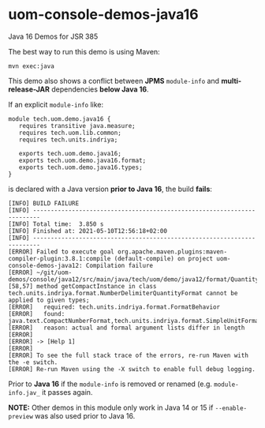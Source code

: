 # uom-console-demos-java16
Java 16 Demos for JSR 385

The best way to run this demo is using Maven:
```
mvn exec:java
```

This demo also shows a conflict between **JPMS** `module-info` and **multi-release-JAR** dependencies **below Java 16**.

If an explicit `module-info` like:
```
module tech.uom.demo.java16 {
   requires transitive java.measure;
   requires tech.uom.lib.common;
   requires tech.units.indriya;

   exports tech.uom.demo.java16;
   exports tech.uom.demo.java16.format;
   exports tech.uom.demo.java16.types;
}
```
is declared with a Java version **prior to Java 16**, the build **fails**:
```
[INFO] BUILD FAILURE
[INFO] ------------------------------------------------------------------------
[INFO] Total time:  3.850 s
[INFO] Finished at: 2021-05-10T12:56:18+02:00
[INFO] ------------------------------------------------------------------------
[ERROR] Failed to execute goal org.apache.maven.plugins:maven-compiler-plugin:3.8.1:compile (default-compile) on project uom-console-demos-java12: Compilation failure
[ERROR] ~/git/uom-demos/console/java12/src/main/java/tech/uom/demo/java12/format/QuantityFormatDemo.java:[58,57] method getCompactInstance in class tech.units.indriya.format.NumberDelimiterQuantityFormat cannot be applied to given types;
[ERROR]   required: tech.units.indriya.format.FormatBehavior
[ERROR]   found:    java.text.CompactNumberFormat,tech.units.indriya.format.SimpleUnitFormat
[ERROR]   reason: actual and formal argument lists differ in length
[ERROR]
[ERROR] -> [Help 1]
[ERROR]
[ERROR] To see the full stack trace of the errors, re-run Maven with the -e switch.
[ERROR] Re-run Maven using the -X switch to enable full debug logging.
```

Prior to **Java 16** if the `module-info` is removed or renamed (e.g. `module-info.jav_` it passes again.

**NOTE:** Other demos in this module only work in Java 14 or 15 if `--enable-preview` was also used prior to Java 16.
